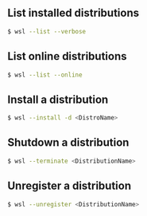 
## List installed distributions 
```bash
$ wsl --list --verbose
```

## List online distributions 
```bash
$ wsl --list --online
```

## Install a distribution
```bash
$ wsl --install -d <DistroName>
```

## Shutdown a distribution 
```bash
$ wsl --terminate <DistributionName>
```

## Unregister a distribution 
```bash
$ wsl --unregister <DistributionName>
```

